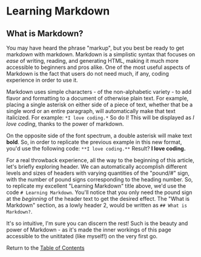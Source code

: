 # Learning Markdown
## What is Markdown?
You may have heard the phrase "markup", but you best be ready to get mark*down* with markdown. Markdown is a simplistic syntax that focuses on *ease* of writing, reading, and generating HTML, making it much more accessible to beginners and pros alike. One of the most useful aspects of Markdown is the fact that users do not need much, if any, coding experience in order to use it.

Markdown uses simple characters - of the non-alphabetic variety - to add flavor and formatting to a document of otherwise plain text. For example, placing a single asterisk on either side of a piece of text, whether that be a single word or an entire paragraph, will automatically make that text italicized. For example:
```*I love coding.*``` 
So do I! This will be displayed as *I love coding*, thanks to the power of markdown.

On the opposite side of the font spectrum, a double asterisk will make text **bold**. So, in order to replicate the previous example in this new format, you'd use the following code:
```**I love coding.**```
Result? **I love coding.**

For a real throwback experience, all the way to the beginning of this article, let's briefly exploring header. We can automatically accomplish different levels and sizes of headers with varying quantities of the "pound/#" sign, with the number of pound signs corresponding to the heading number. So, to replicate my excellent "Learning Markdown" title above, we'd use the code ```# Learning Markdown```. You'll notice that you only need the pound sign at the *beginning* of the header text to get the desired effect. The "What is Markdown" section, as a lowly header 2, would be written as ```## What is Markdown?```. 

It's so intuitive, I'm sure you can discern the rest! Such is the beauty and power of Markdown - as it's made the inner workings of this page accessible to the unititated (like myself!) on the very first go.

Return to the [Table of Contents](./journal/README.md)
